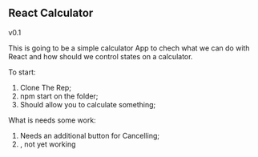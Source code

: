  ## React Calculator 
v0.1

This is going to be a simple calculator App to chech what we can do with React and how should we control states on a calculator.

To start:
1) Clone The Rep;
2) npm start on the folder;
3) Should allow you to calculate something;

What is needs some work:
1) Needs an additional button for Cancelling;
2) , not yet working
